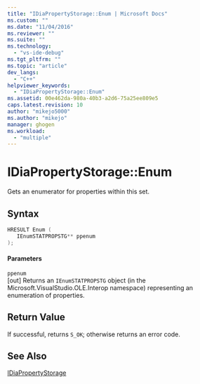 ```yaml
---
title: "IDiaPropertyStorage::Enum | Microsoft Docs"
ms.custom: ""
ms.date: "11/04/2016"
ms.reviewer: ""
ms.suite: ""
ms.technology: 
  - "vs-ide-debug"
ms.tgt_pltfrm: ""
ms.topic: "article"
dev_langs: 
  - "C++"
helpviewer_keywords: 
  - "IDiaPropertyStorage::Enum"
ms.assetid: 00e462da-980a-40b3-a2d6-75a25ee809e5
caps.latest.revision: 10
author: "mikejo5000"
ms.author: "mikejo"
manager: ghogen
ms.workload: 
  - "multiple"
---
```

# IDiaPropertyStorage::Enum
Gets an enumerator for properties within this set.  
  
## Syntax  
  
```C++  
HRESULT Enum (   
   IEnumSTATPROPSTG** ppenum  
);  
```  
  
#### Parameters  
 `ppenum`  
 [out] Returns an `IEnumSTATPROPSTG` object (in the Microsoft.VisualStudio.OLE.Interop namespace) representing an enumeration of properties.  
  
## Return Value  
 If successful, returns `S_OK`; otherwise returns an error code.  
  
## See Also  
 [IDiaPropertyStorage](../../debugger/debug-interface-access/idiapropertystorage.md)